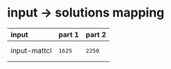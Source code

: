 # input -> solutions mapping
|input|part 1|part 2|
|:---|:---|:---|
|input-mattcl|<pre>1625</pre>|<pre>2250</pre>|
